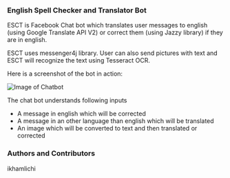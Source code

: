 ### English Spell Checker and Translator Bot

ESCT is Facebook Chat bot which translates user messages to english (using Google Translate API V2) or correct them (using Jazzy library) if they are in english.

ESCT uses messenger4j library.
User can also send pictures with text and ESCT will recognize the text using Tesseract OCR.

Here is a screenshot of the bot in action:

![Image of Chatbot](https://i.imgur.com/wSOidp8l.png)


The chat bot understands following inputs

* A message in english which will be corrected
* A message in an other language than english which will be translated
* An image which will be converted to text and then translated or corrected



### Authors and Contributors
ikhamlichi
